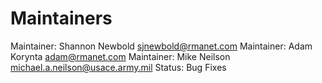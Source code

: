 # Maintainers

Maintainer: Shannon Newbold sjnewbold@rmanet.com
Maintainer: Adam Korynta adam@rmanet.com
Maintainer: Mike Neilson michael.a.neilson@usace.army.mil
Status: Bug Fixes

